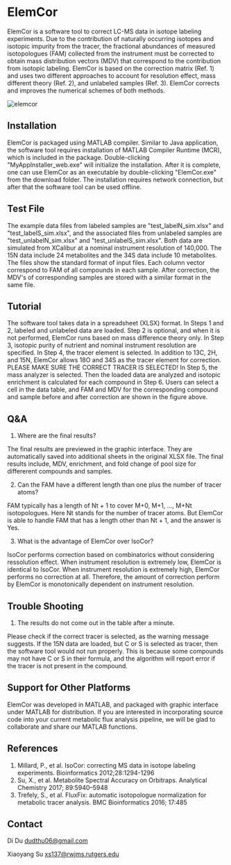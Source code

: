 # ElemCor

ElemCor is a software tool to correct LC-MS data in isotope labeling experiments. Due to the contribution of naturally occurring isotopes and isotopic impurity from the tracer, the fractional abundances of measured isotopologues (FAM) collected from the instrument must be corrected to obtain mass distribution vectors (MDV) that correspond to the contribution from isotopic labeling. ElemCor is based on the correction matrix (Ref. 1) and uses two different approaches to account for resolution effect, mass different theory (Ref. 2), and unlabeled samples (Ref. 3). ElemCor corrects and improves the numerical schemes of both methods. 

![elemcor](https://user-images.githubusercontent.com/15344717/40388920-80e588d4-5dd6-11e8-81c6-66c2c119afbb.jpg)


## Installation

ElemCor is packaged using MATLAB compiler. Similar to Java application, the software tool requires installation of MATLAB Compiler Runtime (MCR), which is included in the package. Double-clicking "MyAppInstaller_web.exe" will initialize the installation. After it is complete, one can use ElemCor as an executable by double-clicking "ElemCor.exe" from the download folder. The installation requires network connection, but after that the software tool can be used offline. 

## Test File

The example data files from labeled samples are "test_labelN_sim.xlsx" and "test_labelS_sim.xlsx", and the associated files from unlabeled samples are "test_unlabelN_sim.xlsx" and "test_unlabelS_sim.xlsx". Both data are simulated from XCalibur at a nominal instrument resolution of 140,000. The 15N data include 24 metabolites and the 34S data include 10 metabolites. The files show the standard format of input files. Each column vector correspond to FAM of all compounds in each sample. After correction, the MDV's of corresponding samples are stored with a similar format in the same file. 

## Tutorial

The software tool takes data in a spreadsheet (XLSX) format. In Steps 1 and 2, labeled and unlabeled data are loaded. Step 2 is optional, and when it is not performed, ElemCor runs based on mass difference theory only. In Step 3, isotopic purity of nutrient and nominal instrument resolution are specified. In Step 4, the tracer element is selected. In addition to 13C, 2H, and 15N, ElemCor allows 18O and 34S as the tracer element for correction. PLEASE MAKE SURE THE CORRECT TRACER IS SELECTED! In Step 5, the mass analyzer is selected. Then the loaded data are analyzed and isotopic enrichment is calculated for each compound in Step 6. Users can select a cell in the data table, and FAM and MDV for the corresponding compound and sample before and after correction are shown in the figure above.

## Q&A

1. Where are the final results?

The final results are previewed in the graphic interface. They are automatically saved into additional sheets in the original XLSX file. The final results include, MDV, enrichment, and fold change of pool size for differerent compounds and samples.  

2. Can the FAM have a different length than one plus the number of tracer atoms?

FAM typically has a length of Nt + 1 to cover M+0, M+1, ..., M+Nt isotopologues. Here Nt stands for the number of tracer atoms. But ElemCor is able to handle FAM that has a length other than Nt + 1, and the answer is Yes. 

3. What is the advantage of ElemCor over IsoCor?

IsoCor performs correction based on combinatorics without considering ressolution effect. When instrument resolution is extremely low, ElemCor is identical to IsoCor. When instrument resolution is extremely high, ElemCor performs no correction at all. Therefore, the amount of correction perform by ElemCor is monotonically dependent on instrument resolution. 

## Trouble Shooting

1. The results do not come out in the table after a minute.  

Please check if the correct tracer is selected, as the warning message suggests. If the 15N data are loaded, but C or S is selected as tracer, then the software tool would not run properly. This is because some compounds may not have C or S in their formula, and the algorithm will report error if the tracer is not present in the compound.

## Support for Other Platforms

ElemCor was developed in MATLAB, and packaged with graphic interface under MATLAB for distribution. If you are interested in incorporating source code into your current metabolic flux analysis pipeline, we will be glad to collaborate and share our MATLAB functions. 

## References
1. Millard, P., et al. IsoCor: correcting MS data in isotope labeling experiments. Bioinformatics 2012;28:1294-1296
2. Su, X., et al. Metabolite Spectral Accuracy on Orbitraps. Analytical Chemistry 2017; 89:5940–5948
3. Trefely, S., et al. FluxFix: automatic isotopologue normalization for metabolic tracer analysis. BMC Bioinformatics 2016; 17:485

## Contact
Di Du
dudthu06@gmail.com

Xiaoyang Su
xs137@rwjms.rutgers.edu
